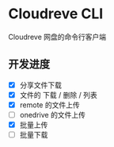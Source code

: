 # Cloudreve CLI

Cloudreve 网盘的命令行客户端

## 开发进度

- [x] 分享文件下载
- [x] 文件的 下载 / 删除 / 列表
- [x] remote 的文件上传
- [ ] onedrive 的文件上传
- [x] 批量上传
- [ ] 批量下载
